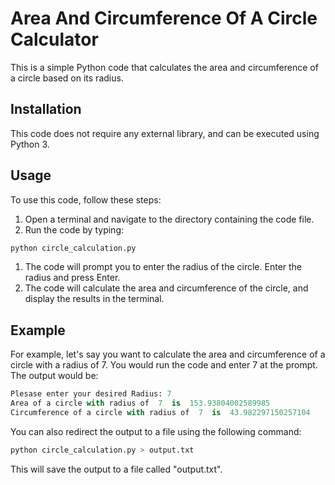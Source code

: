 # Area And Circumference Of A Circle Calculator

This is a simple Python code that calculates the area and circumference of a circle based on its radius.

## Installation

This code does not require any external library, and can be executed using Python 3.

## Usage

To use this code, follow these steps:

1. Open a terminal and navigate to the directory containing the code file.
2. Run the code by typing:

```python
python circle_calculation.py
```

1. The code will prompt you to enter the radius of the circle. Enter the radius and press Enter.
2. The code will calculate the area and circumference of the circle, and display the results in the terminal.

## Example

For example, let's say you want to calculate the area and circumference of a circle with a radius of 7. You would run the code and enter 7 at the prompt. The output would be:

```python
Plesase enter your desired Radius: 7
Area of a circle with radius of  7  is  153.93804002589985
Circumference of a circle with radius of  7  is  43.982297150257104
```

You can also redirect the output to a file using the following command:

```python
python circle_calculation.py > output.txt
```

This will save the output to a file called "output.txt".